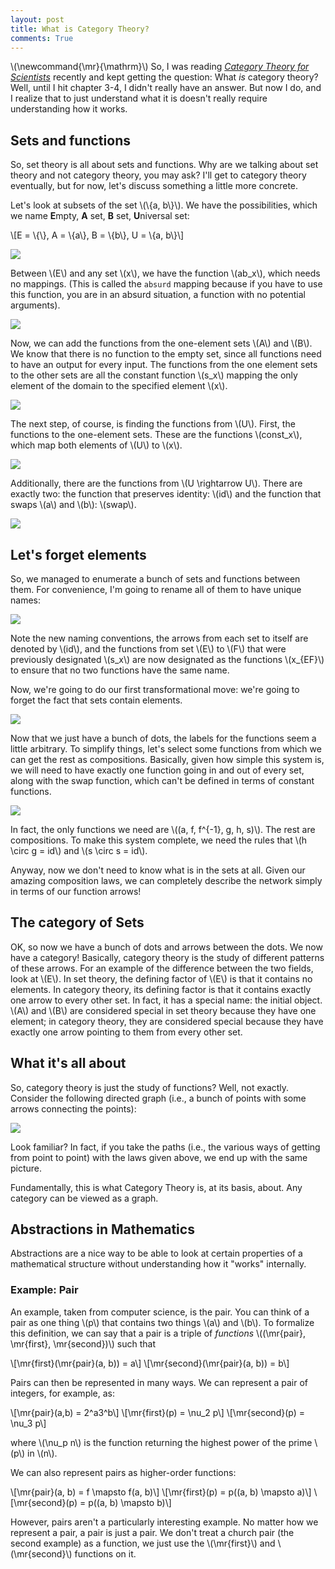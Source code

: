 ```yaml
---
layout: post
title: What is Category Theory?
comments: True
---
```


\\(\newcommand{\mr}{\mathrm}\\)
So, I was reading [_Category Theory for Scientists_](http://math.mit.edu/~dspivak/teaching/sp13/) recently and kept getting the question: What _is_ category theory? Well, until I hit chapter 3-4, I didn't really have an answer. But now I do, and I realize that to just understand what it is doesn't really require understanding how it works.

## Sets and functions

So, set theory is all about sets and functions. Why are we talking about set theory and not category theory, you may ask? I'll get to category theory eventually, but for now, let's discuss something a little more concrete.

Let's look at subsets of the set \\(\\{a, b\\}\\). We have the possibilities, which we name <b>E</b>mpty, <b>A</b> set, <b>B</b> set, <b>U</b>niversal set:

\\[E = \\{\\}, A = \\{a\\}, B = \\{b\\}, U = \\{a, b\\}\\]

<img src="/resources/2016-01-28/sets.svg.png"/>

Between \\(E\\) and any set \\(x\\), we have the function \\(ab_x\\), which needs no mappings. (This is called the `absurd` mapping because if you have to use this function, you are in an absurd situation, a function with no potential arguments).

<img src="/resources/2016-01-28/absurd.svg.png"/>

Now, we can add the functions from the one-element sets \\(A\\) and \\(B\\). We know that there is no function to the empty set, since all functions need to have an output for every input. The functions from the one element sets to the other sets are all the constant function \\(s_x\\) mapping the only element of the domain to the specified element \\(x\\).

<img src="/resources/2016-01-28/single.svg.png"/>

The next step, of course, is finding the functions from \\(U\\). First, the functions to the one-element sets. These are the functions \\(const_x\\), which map both elements of \\(U\\) to \\(x\\).

<img src="/resources/2016-01-28/const.svg.png"/>

Additionally, there are the functions from \\(U \rightarrow U\\). There are exactly two: the function that preserves identity: \\(id\\) and the function that swaps \\(a\\) and \\(b\\): \\(swap\\).

<img src="/resources/2016-01-28/all.svg.png"/>

## Let's forget elements

So, we managed to enumerate a bunch of sets and functions between them. For convenience, I'm going to rename all of them to have unique names:

<img src="/resources/2016-01-28/renamed.svg.png"/>

Note the new naming conventions, the arrows from each set to itself are denoted by \\(id\\), and the functions from set \\(E\\) to \\(F\\) that were previously designated \\(s_x\\) are now designated as the functions \\(x_{EF}\\) to ensure that no two functions have the same name.

Now, we're going to do our first transformational move: we're going to forget the fact that sets contain elements.

<img src="/resources/2016-01-28/renamed.svg.png"/>

Now that we just have a bunch of dots, the labels for the functions seem a little arbitrary. To simplify things, let's select some functions from which we can get the rest as compositions. Basically, given how simple this system is, we will need to have exactly one function going in and out of every set, along with the swap function, which can't be defined in terms of constant functions.

<img src="/resources/2016-01-28/compositions.svg.png"/>

In fact, the only functions we need are \\((a, f, f^{-1}, g, h, s)\\). The rest are compositions. To make this system complete, we need the rules that \\(h \circ g = id\\) and \\(s \circ s = id\\).

Anyway, now we don't need to know what is in the sets at all. Given our amazing composition laws, we can completely describe the network simply in terms of our function arrows!

## The category of Sets

OK, so now we have a bunch of dots and arrows between the dots. We now have a category! Basically, category theory is the study of different patterns of these arrows. For an example of the difference between the two fields, look at \\(E\\). In set theory, the defining factor of \\(E\\) is that it contains no elements. In category theory, its defining factor is that it contains exactly one arrow to every other set. In fact, it has a special name: the initial object. \\(A\\) and \\(B\\) are considered special in set theory because they have one element; in category theory, they are considered special because they have exactly one arrow pointing to them from every other set.

## What it's all about

So, category theory is just the study of functions? Well, not exactly. Consider the following directed graph (i.e., a bunch of points with some arrows connecting the points):

<img src="/resources/2016-01-28/graph.svg.png"/>

Look familiar? In fact, if you take the paths (i.e., the various ways of getting from point to point) with the laws given above, we end up with the same picture.

Fundamentally, this is what Category Theory is, at its basis, about. Any category can be viewed as a graph.

## Abstractions in Mathematics

Abstractions are a nice way to be able to look at certain properties of a mathematical structure without understanding how it "works" internally.

### Example: Pair

An example, taken from computer science, is the pair. You can think of a pair as one thing \\(p\\) that contains two things \\(a\\) and \\(b\\). To formalize this definition, we can say that a pair is a triple of _functions_ \\((\mr{pair}, \mr{first}, \mr{second})\\) such that

\\[\mr{first}(\mr{pair}(a, b)) = a\\]
\\[\mr{second}(\mr{pair}(a, b)) = b\\]

Pairs can then be represented in many ways. We can represent a pair of integers, for example, as:

\\[\mr{pair}(a,b) = 2^a3^b\\]
\\[\mr{first}(p) = \nu_2 p\\]
\\[\mr{second}(p) = \nu_3 p\\]

where \\(\nu_p n\\) is the function returning the highest power of the prime \\(p\\) in \\(n\\).

We can also represent pairs as higher-order functions:

\\[\mr{pair}(a, b) = f \mapsto f(a, b)\\]
\\[\mr{first}(p) = p(\(a, b) \mapsto a)\\]
\\[\mr{second}(p) = p(\(a, b) \mapsto b)\\]

However, pairs aren't a particularly interesting example. No matter how we represent a pair, a pair is just a pair. We don't treat a church pair (the second example) as a function, we just use the \\(\mr{first}\\) and \\(\mr{second}\\) functions on it.
